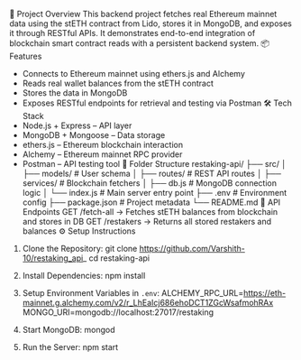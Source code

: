 🔁 Project Overview
This backend project fetches real Ethereum mainnet data using the stETH contract from Lido, stores it in MongoDB, and exposes it through RESTful APIs. It demonstrates end-to-end integration of blockchain smart contract reads with a persistent backend system.
📦 Features

- Connects to Ethereum mainnet using ethers.js and Alchemy
- Reads real wallet balances from the stETH contract
- Stores the data in MongoDB
- Exposes RESTful endpoints for retrieval and testing via Postman
  🛠️ Tech Stack
- Node.js + Express – API layer
- MongoDB + Mongoose – Data storage
- ethers.js – Ethereum blockchain interaction
- Alchemy – Ethereum mainnet RPC provider
- Postman – API testing tool
  📁 Folder Structure
  restaking-api/
  ├── src/
  │ ├── models/ # User schema
  │ ├── routes/ # REST API routes
  │ ├── services/ # Blockchain fetchers
  │ ├── db.js # MongoDB connection logic
  │ └── index.js # Main server entry point
  ├── .env # Environment config
  ├── package.json # Project metadata
  └── README.md
  🔌 API Endpoints
  GET /fetch-all → Fetches stETH balances from blockchain and stores in DB
  GET /restakers → Returns all stored restakers and balances
  ⚙️ Setup Instructions

1. Clone the Repository:
   git clone https://github.com/Varshith-10/restaking_api_
   cd restaking-api

2. Install Dependencies:
   npm install

3. Setup Environment Variables in `.env`:
   ALCHEMY_RPC_URL=https://eth-mainnet.g.alchemy.com/v2/r_LhEaIcj686ehoDCT1ZGcWsafmohRAx
   MONGO_URI=mongodb://localhost:27017/restaking

4. Start MongoDB:
   mongod

5. Run the Server:
   npm start
